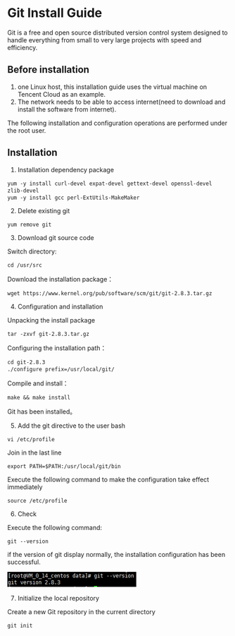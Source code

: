 # Git Install Guide

Git is a free and open source distributed version control system designed to handle everything from small to very large projects with speed and efficiency.


## Before installation
1. one Linux host, this installation guide uses the virtual machine on Tencent Cloud as an example.
2. The network needs to be able to access internet(need to download and install the software from internet).

The following installation and configuration operations are performed under the root user.


## Installation
1. Installation dependency package

```
yum -y install curl-devel expat-devel gettext-devel openssl-devel zlib-devel
yum -y install gcc perl-ExtUtils-MakeMaker
```

2. Delete existing git

```
yum remove git
```

3. Download git source code

Switch directory:

```
cd /usr/src
```

Download the installation package：

```
wget https://www.kernel.org/pub/software/scm/git/git-2.8.3.tar.gz
```

4. Configuration and installation

Unpacking the install package

```
tar -zxvf git-2.8.3.tar.gz

```

Configuring the installation path：

```
cd git-2.8.3
./configure prefix=/usr/local/git/
```

Compile and install：

```
make && make install
```

Git has been installed。


5. Add the git directive to the user bash

```
vi /etc/profile
```

Join in the last line

```
export PATH=$PATH:/usr/local/git/bin
```

Execute the following command to make the configuration take effect immediately

```
source /etc/profile
```

6. Check

Execute the following command:

```
git --version
```

if the version of git display normally, the installation configuration has been successful.

![git_version](images/git_version.png)

7. Initialize the local repository

Create a new Git repository in the current directory

```
git init
```
